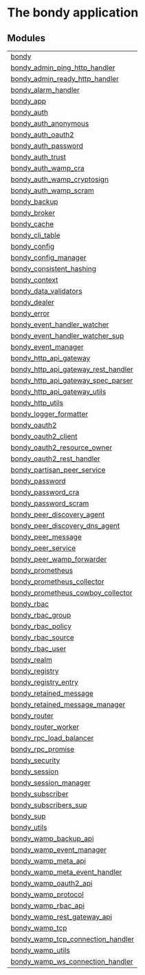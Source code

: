 

# The bondy application #


## Modules ##


<table width="100%" border="0" summary="list of modules">
<tr><td><a href="bondy.md" class="module">bondy</a></td></tr>
<tr><td><a href="bondy_admin_ping_http_handler.md" class="module">bondy_admin_ping_http_handler</a></td></tr>
<tr><td><a href="bondy_admin_ready_http_handler.md" class="module">bondy_admin_ready_http_handler</a></td></tr>
<tr><td><a href="bondy_alarm_handler.md" class="module">bondy_alarm_handler</a></td></tr>
<tr><td><a href="bondy_app.md" class="module">bondy_app</a></td></tr>
<tr><td><a href="bondy_auth.md" class="module">bondy_auth</a></td></tr>
<tr><td><a href="bondy_auth_anonymous.md" class="module">bondy_auth_anonymous</a></td></tr>
<tr><td><a href="bondy_auth_oauth2.md" class="module">bondy_auth_oauth2</a></td></tr>
<tr><td><a href="bondy_auth_password.md" class="module">bondy_auth_password</a></td></tr>
<tr><td><a href="bondy_auth_trust.md" class="module">bondy_auth_trust</a></td></tr>
<tr><td><a href="bondy_auth_wamp_cra.md" class="module">bondy_auth_wamp_cra</a></td></tr>
<tr><td><a href="bondy_auth_wamp_cryptosign.md" class="module">bondy_auth_wamp_cryptosign</a></td></tr>
<tr><td><a href="bondy_auth_wamp_scram.md" class="module">bondy_auth_wamp_scram</a></td></tr>
<tr><td><a href="bondy_backup.md" class="module">bondy_backup</a></td></tr>
<tr><td><a href="bondy_broker.md" class="module">bondy_broker</a></td></tr>
<tr><td><a href="bondy_cache.md" class="module">bondy_cache</a></td></tr>
<tr><td><a href="bondy_cli_table.md" class="module">bondy_cli_table</a></td></tr>
<tr><td><a href="bondy_config.md" class="module">bondy_config</a></td></tr>
<tr><td><a href="bondy_config_manager.md" class="module">bondy_config_manager</a></td></tr>
<tr><td><a href="bondy_consistent_hashing.md" class="module">bondy_consistent_hashing</a></td></tr>
<tr><td><a href="bondy_context.md" class="module">bondy_context</a></td></tr>
<tr><td><a href="bondy_data_validators.md" class="module">bondy_data_validators</a></td></tr>
<tr><td><a href="bondy_dealer.md" class="module">bondy_dealer</a></td></tr>
<tr><td><a href="bondy_error.md" class="module">bondy_error</a></td></tr>
<tr><td><a href="bondy_event_handler_watcher.md" class="module">bondy_event_handler_watcher</a></td></tr>
<tr><td><a href="bondy_event_handler_watcher_sup.md" class="module">bondy_event_handler_watcher_sup</a></td></tr>
<tr><td><a href="bondy_event_manager.md" class="module">bondy_event_manager</a></td></tr>
<tr><td><a href="bondy_http_api_gateway.md" class="module">bondy_http_api_gateway</a></td></tr>
<tr><td><a href="bondy_http_api_gateway_rest_handler.md" class="module">bondy_http_api_gateway_rest_handler</a></td></tr>
<tr><td><a href="bondy_http_api_gateway_spec_parser.md" class="module">bondy_http_api_gateway_spec_parser</a></td></tr>
<tr><td><a href="bondy_http_api_gateway_utils.md" class="module">bondy_http_api_gateway_utils</a></td></tr>
<tr><td><a href="bondy_http_utils.md" class="module">bondy_http_utils</a></td></tr>
<tr><td><a href="bondy_logger_formatter.md" class="module">bondy_logger_formatter</a></td></tr>
<tr><td><a href="bondy_oauth2.md" class="module">bondy_oauth2</a></td></tr>
<tr><td><a href="bondy_oauth2_client.md" class="module">bondy_oauth2_client</a></td></tr>
<tr><td><a href="bondy_oauth2_resource_owner.md" class="module">bondy_oauth2_resource_owner</a></td></tr>
<tr><td><a href="bondy_oauth2_rest_handler.md" class="module">bondy_oauth2_rest_handler</a></td></tr>
<tr><td><a href="bondy_partisan_peer_service.md" class="module">bondy_partisan_peer_service</a></td></tr>
<tr><td><a href="bondy_password.md" class="module">bondy_password</a></td></tr>
<tr><td><a href="bondy_password_cra.md" class="module">bondy_password_cra</a></td></tr>
<tr><td><a href="bondy_password_scram.md" class="module">bondy_password_scram</a></td></tr>
<tr><td><a href="bondy_peer_discovery_agent.md" class="module">bondy_peer_discovery_agent</a></td></tr>
<tr><td><a href="bondy_peer_discovery_dns_agent.md" class="module">bondy_peer_discovery_dns_agent</a></td></tr>
<tr><td><a href="bondy_peer_message.md" class="module">bondy_peer_message</a></td></tr>
<tr><td><a href="bondy_peer_service.md" class="module">bondy_peer_service</a></td></tr>
<tr><td><a href="bondy_peer_wamp_forwarder.md" class="module">bondy_peer_wamp_forwarder</a></td></tr>
<tr><td><a href="bondy_prometheus.md" class="module">bondy_prometheus</a></td></tr>
<tr><td><a href="bondy_prometheus_collector.md" class="module">bondy_prometheus_collector</a></td></tr>
<tr><td><a href="bondy_prometheus_cowboy_collector.md" class="module">bondy_prometheus_cowboy_collector</a></td></tr>
<tr><td><a href="bondy_rbac.md" class="module">bondy_rbac</a></td></tr>
<tr><td><a href="bondy_rbac_group.md" class="module">bondy_rbac_group</a></td></tr>
<tr><td><a href="bondy_rbac_policy.md" class="module">bondy_rbac_policy</a></td></tr>
<tr><td><a href="bondy_rbac_source.md" class="module">bondy_rbac_source</a></td></tr>
<tr><td><a href="bondy_rbac_user.md" class="module">bondy_rbac_user</a></td></tr>
<tr><td><a href="bondy_realm.md" class="module">bondy_realm</a></td></tr>
<tr><td><a href="bondy_registry.md" class="module">bondy_registry</a></td></tr>
<tr><td><a href="bondy_registry_entry.md" class="module">bondy_registry_entry</a></td></tr>
<tr><td><a href="bondy_retained_message.md" class="module">bondy_retained_message</a></td></tr>
<tr><td><a href="bondy_retained_message_manager.md" class="module">bondy_retained_message_manager</a></td></tr>
<tr><td><a href="bondy_router.md" class="module">bondy_router</a></td></tr>
<tr><td><a href="bondy_router_worker.md" class="module">bondy_router_worker</a></td></tr>
<tr><td><a href="bondy_rpc_load_balancer.md" class="module">bondy_rpc_load_balancer</a></td></tr>
<tr><td><a href="bondy_rpc_promise.md" class="module">bondy_rpc_promise</a></td></tr>
<tr><td><a href="bondy_security.md" class="module">bondy_security</a></td></tr>
<tr><td><a href="bondy_session.md" class="module">bondy_session</a></td></tr>
<tr><td><a href="bondy_session_manager.md" class="module">bondy_session_manager</a></td></tr>
<tr><td><a href="bondy_subscriber.md" class="module">bondy_subscriber</a></td></tr>
<tr><td><a href="bondy_subscribers_sup.md" class="module">bondy_subscribers_sup</a></td></tr>
<tr><td><a href="bondy_sup.md" class="module">bondy_sup</a></td></tr>
<tr><td><a href="bondy_utils.md" class="module">bondy_utils</a></td></tr>
<tr><td><a href="bondy_wamp_backup_api.md" class="module">bondy_wamp_backup_api</a></td></tr>
<tr><td><a href="bondy_wamp_event_manager.md" class="module">bondy_wamp_event_manager</a></td></tr>
<tr><td><a href="bondy_wamp_meta_api.md" class="module">bondy_wamp_meta_api</a></td></tr>
<tr><td><a href="bondy_wamp_meta_event_handler.md" class="module">bondy_wamp_meta_event_handler</a></td></tr>
<tr><td><a href="bondy_wamp_oauth2_api.md" class="module">bondy_wamp_oauth2_api</a></td></tr>
<tr><td><a href="bondy_wamp_protocol.md" class="module">bondy_wamp_protocol</a></td></tr>
<tr><td><a href="bondy_wamp_rbac_api.md" class="module">bondy_wamp_rbac_api</a></td></tr>
<tr><td><a href="bondy_wamp_rest_gateway_api.md" class="module">bondy_wamp_rest_gateway_api</a></td></tr>
<tr><td><a href="bondy_wamp_tcp.md" class="module">bondy_wamp_tcp</a></td></tr>
<tr><td><a href="bondy_wamp_tcp_connection_handler.md" class="module">bondy_wamp_tcp_connection_handler</a></td></tr>
<tr><td><a href="bondy_wamp_utils.md" class="module">bondy_wamp_utils</a></td></tr>
<tr><td><a href="bondy_wamp_ws_connection_handler.md" class="module">bondy_wamp_ws_connection_handler</a></td></tr></table>

